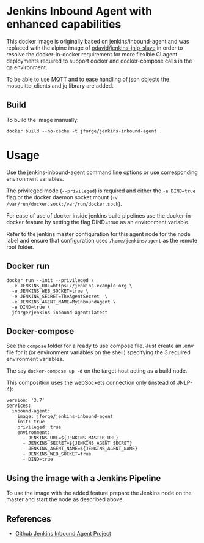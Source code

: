 # Jenkins Inbound Agent with enhanced capabilities

This docker image is originally based on jenkins/inbound-agent and was
replaced with the alpine image of [odavid/jenkins-jnlp-slave](https://hub.docker.com/r/odavid/jenkins-jnlp-slave)
in order to resolve the docker-in-docker requirement for more flexible CI agent 
deployments required to support docker and docker-compose calls in the qa environment.

To be able to use MQTT and to ease handling of json objects the mosquitto_clients
and jq library are added.

## Build

To build the image manually:

```
docker build --no-cache -t jforge/jenkins-inbound-agent .
```

# Usage

Use the jenkins-inbound-agent command line options or use corresponding environment variables.

The privileged mode (`--privileged`) is required and either the `-e DIND=true` flag
or the docker daemon socket mount (`-v /var/run/docker.sock:/var/run/docker.sock`).

For ease of use of docker inside jenkins build pipelines use the docker-in-docker feature
by setting the flag DIND=true as an environment variable.

Refer to the jenkins master configuration for this agent node for the node label
and ensure that configuration uses `/home/jenkins/agent` as the remote root folder.

## Docker run

```
docker run --init --privileged \
  -e JENKINS_URL=https://jenkins.example.org \
  -e JENKINS_WEB_SOCKET=true \
  -e JENKINS_SECRET=TheAgentSecret  \
  -e JENKINS_AGENT_NAME=MyInboundAgent \
  -e DIND=true \
  jforge/jenkins-inbound-agent:latest
```

## Docker-compose

See the `compose` folder for a ready to use compose file.
Just create an .env file for it (or environment variables on the shell) 
specifying the 3 required environment variables.

The say `docker-compose up -d` on the target host acting as a build node.

This composition uses the webSockets connection only (instead of JNLP-4):

```
version: '3.7'
services:
  inbound-agent:
    image: jforge/jenkins-inbound-agent
    init: true
    privileged: true
    environment:
      - JENKINS_URL=${JENKINS_MASTER_URL}
      - JENKINS_SECRET=${JENKINS_AGENT_SECRET}
      - JENKINS_AGENT_NAME=${JENKINS_AGENT_NAME}
      - JENKINS_WEB_SOCKET=true
      - DIND=true
```

## Using the image with a Jenkins Pipeline

To use the image with the added feature prepare the Jenkins node on the master
and start the node as described above.

## References

- [Github Jenkins Inbound Agent Project](https://github.com/jenkinsci/docker-inbound-agent)
